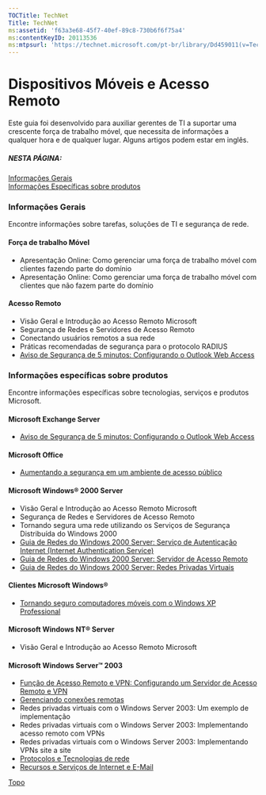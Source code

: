 ```yaml
---
TOCTitle: TechNet
Title: TechNet
ms:assetid: 'f63a3e68-45f7-40ef-89c8-730b6f6f75a4'
ms:contentKeyID: 20113536
ms:mtpsurl: 'https://technet.microsoft.com/pt-br/library/Dd459011(v=TechNet.10)'
---
```


Dispositivos Móveis e Acesso Remoto
===================================

Este guia foi desenvolvido para auxiliar gerentes de TI a suportar uma crescente força de trabalho móvel, que necessita de informações a qualquer hora e de qualquer lugar. Alguns artigos podem estar em inglês.

##### NESTA PÁGINA:

[Informações Gerais](#gerais)    
[Informações Específicas sobre produtos](#especificas)    

### Informações Gerais

Encontre informações sobre tarefas, soluções de TI e segurança de rede.

#### Força de trabalho Móvel

-   Apresentação Online: Como gerenciar uma força de trabalho móvel com clientes fazendo parte do domínio
-   Apresentação Online: Como gerenciar uma força de trabalho móvel com clientes que não fazem parte do domínio

#### Acesso Remoto

-   Visão Geral e Introdução ao Acesso Remoto Microsoft
-   Segurança de Redes e Servidores de Acesso Remoto
-   Conectando usuários remotos a sua rede
-   Práticas recomendadas de segurança para o protocolo RADIUS
-   [Aviso de Segurança de 5 minutos: Configurando o Outlook Web Access](http://technet.microsoft.com/pt-br/library/cc722669(en-us).aspx)

### Informações específicas sobre produtos

Encontre informações específicas sobre tecnologias, serviços e produtos Microsoft.

#### Microsoft Exchange Server

-   [Aviso de Segurança de 5 minutos: Configurando o Outlook Web Access](http://technet.microsoft.com/pt-br/library/cc722669(en-us).aspx)

#### Microsoft Office

-   [Aumentando a segurança em um ambiente de acesso público](http://www.microsoft.com/technet/prodtechnol/office/office2000/maintain/security/ensecrty.mspx)

#### Microsoft Windows® 2000 Server

-   Visão Geral e Introdução ao Acesso Remoto Microsoft
-   Segurança de Redes e Servidores de Acesso Remoto
-   Tornando segura uma rede utilizando os Serviços de Segurança Distribuída do Windows 2000
-   [Guia de Redes do Windows 2000 Server: Serviço de Autenticação Internet (Internet Authentication Service)](http://www.microsoft.com/technet/prodtechnol/windows2000serv/reskit/default.mspx?mfr=true)
-   [Guia de Redes do Windows 2000 Server: Servidor de Acesso Remoto](http://www.microsoft.com/technet/prodtechnol/windows2000serv/reskit/default.mspx?mfr=true)
-   [Guia de Redes do Windows 2000 Server: Redes Privadas Virtuais](http://www.microsoft.com/technet/prodtechnol/windows2000serv/reskit/default.mspx?mfr=true)

#### Clientes Microsoft Windows®

-   [Tornando seguro computadores móveis com o Windows XP Professional](http://www.microsoft.com/technet/prodtechnol/winxppro/evaluate/mblsecxp.mspx)

#### Microsoft Windows NT® Server

-   Visão Geral e Introdução ao Acesso Remoto Microsoft

#### Microsoft Windows Server™ 2003

-   [Função de Acesso Remoto e VPN: Configurando um Servidor de Acesso Remoto e VPN](http://www.microsoft.com/technet/prodtechnol/windowsserver2003/proddocs/entserver/vpn_server_role.mspx)
-   [Gerenciando conexões remotas](http://www.microsoft.com/technet/prodtechnol/windowsserver2003/proddocs/entserver/r_and_r_access.mspx)
-   Redes privadas virtuais com o Windows Server 2003: Um exemplo de implementação
-   Redes privadas virtuais com o Windows Server 2003: Implementando acesso remoto com VPNs
-   Redes privadas virtuais com o Windows Server 2003: Implementando VPNs site a site
-   [Protocolos e Tecnologias de rede](http://www.microsoft.com/technet/prodtechnol/windowsserver2003/proddocs/entserver/best_support_for_networking_technologies.mspx)
-   [Recursos e Serviços de Internet e E-Mail](http://www.microsoft.com/technet/prodtechnol/windowsserver2003/proddocs/entserver/internet_services.mspx)

[](#mainsection)[Topo](#mainsection)
